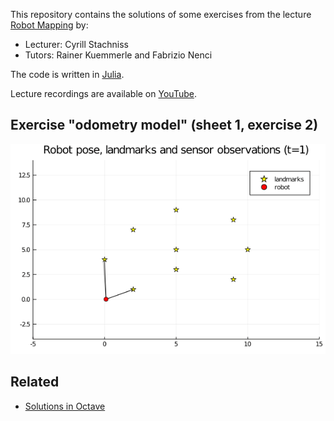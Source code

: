This repository contains the solutions of some exercises from the lecture [Robot Mapping](http://ais.informatik.uni-freiburg.de/teaching/ws13/mapping/) by:

- Lecturer: Cyrill Stachniss
- Tutors: Rainer Kuemmerle and Fabrizio Nenci

The code is written in [Julia](https://julialang.org).

Lecture recordings are available on [YouTube](https://www.youtube.com/playlist?list=PLgnQpQtFTOGQrZ4O5QzbIHgl3b1JHimN_).

## Exercise "odometry model" (sheet 1, exercise 2)

![odometry_model](sheet1-ex2_odometry-model/julia/state.gif)

## Related

- [Solutions in Octave](https://github.com/kiran-mohan/SLAM-Algorithms-Octave)
